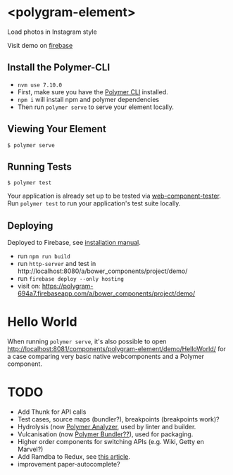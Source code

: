 # \<polygram-element\>

Load photos in Instagram style

Visit demo on [firebase](https://polygram-694a7.firebaseapp.com/a/bower_components/project/demo/)


## Install the Polymer-CLI

* `nvm use 7.10.0`
* First, make sure you have the [Polymer CLI](https://www.npmjs.com/package/polymer-cli) installed.
* `npm i` will install npm and polymer dependencies
* Then run `polymer serve` to serve your element locally.

## Viewing Your Element

```
$ polymer serve
```

## Running Tests

```
$ polymer test
```

Your application is already set up to be tested via [web-component-tester](https://github.com/Polymer/web-component-tester). Run `polymer test` to run your application's test suite locally.


## Deploying

Deployed to Firebase, see [installation manual](https://firebase.google.com/docs/cli/).

<!-- * run `polymer build` (TODO WIP) -->
* run `npm run build`
* run `http-server` and test in http://localhost:8080/a/bower_components/project/demo/
* run `firebase deploy --only hosting`
* visit on: https://polygram-694a7.firebaseapp.com/a/bower_components/project/demo/

# Hello World

When running `polymer serve`, it's also possible to open [http://localhost:8081/components/polygram-element/demo/HelloWorld/](http://localhost:8081/components/polygram-element/demo/HelloWorld/) for a case comparing very basic
native webcomponents and a Polymer component. 


# TODO

* Add Thunk for API calls
* Test cases, source maps (bundler?), breakpoints (breakpoints work)?
* Hydrolysis (now [Polymer Analyzer](https://github.com/Polymer/polymer-analyzer), used by linter and builder. 
* Vulcanisation (now [Polymer Bundler??](https://github.com/Polymer/polymer-bundler)), used for packaging.
* Higher order components for switching APIs (e.g. Wiki, Getty en Marvel?)
* Add Ramdba to Redux, see [this article](https://alligator.io/react/functional-redux-reducers-with-ramda/).
* improvement paper-autocomplete?




